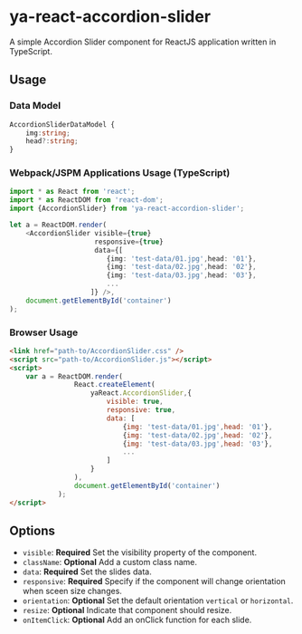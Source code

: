 # ya-react-accordion-slider

A simple Accordion Slider component for ReactJS application written in TypeScript.

## Usage

### Data Model

```TypeScript
AccordionSliderDataModel {
    img:string;
    head?:string;
}
```


### Webpack/JSPM Applications Usage (TypeScript) 

```TypeScript
import * as React from 'react'; 
import * as ReactDOM from 'react-dom'; 
import {AccordionSlider} from 'ya-react-accordion-slider'; 

let a = ReactDOM.render(
    <AccordionSlider visible={true} 
                     responsive={true} 
                     data={[
                        {img: 'test-data/01.jpg',head: '01'},
                        {img: 'test-data/02.jpg',head: '02'},
                        {img: 'test-data/03.jpg',head: '03'},
                        ...
                    ]} />,
    document.getElementById('container')
); 
```


### Browser Usage 

```html
<link href="path-to/AccordionSlider.css" />
<script src="path-to/AccordionSlider.js"></script>
<script>
    var a = ReactDOM.render(
                React.createElement(
                    yaReact.AccordionSlider,{
                        visible: true,
                        responsive: true,
                        data: [
                            {img: 'test-data/01.jpg',head: '01'},
                            {img: 'test-data/02.jpg',head: '02'},
                            {img: 'test-data/03.jpg',head: '03'},
                            ...
                        ]
                    }
                ),
                document.getElementById('container')
            );
</script>
```


## Options

- `visible`: **Required** Set the visibility property of the component.
- `className`: **Optional** Add a custom class name.
- `data`: **Required** Set the slides data.
- `responsive`: **Required** Specify if the component will change orientation when sceen size changes.
- `orientation`: **Optional** Set the default orientation `vertical` or `horizontal`.
- `resize`: **Optional** Indicate that component should resize.
- `onItemClick`: **Optional** Add an onClick function for each slide.